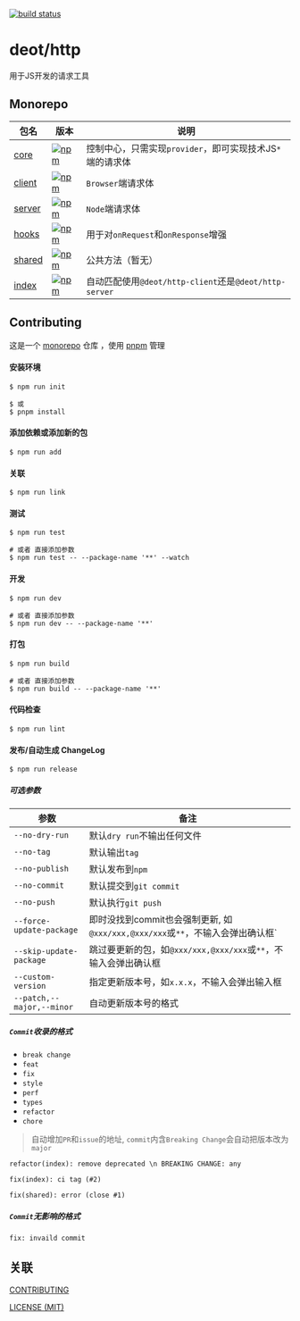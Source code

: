 [ci-image]: https://github.com/deot/http/actions/workflows/ci.yml/badge.svg?branch=main
[ci-url]: https://github.com/deot/http/actions/workflows/ci.yml

[![build status][ci-image]][ci-url]

# deot/http

用于JS开发的请求工具

## Monorepo

[npm-shared-image]: https://img.shields.io/npm/v/@deot/http-shared.svg
[npm-shared-url]: https://www.npmjs.com/package/@deot/http-shared

[npm-core-image]: https://img.shields.io/npm/v/@deot/http-core.svg
[npm-core-url]: https://www.npmjs.com/package/@deot/http-shared

[npm-client-image]: https://img.shields.io/npm/v/@deot/http-client.svg
[npm-client-url]: https://www.npmjs.com/package/@deot/http-shared

[npm-hooks-image]: https://img.shields.io/npm/v/@deot/http-hooks.svg
[npm-hooks-url]: https://www.npmjs.com/package/@deot/http-hooks

[npm-server-image]: https://img.shields.io/npm/v/@deot/http-server.svg
[npm-server-url]: https://www.npmjs.com/package/@deot/http-server

[npm-image]: https://img.shields.io/npm/v/@deot/http.svg
[npm-url]: https://www.npmjs.com/package/@deot/http

| 包名                        | 版本                                         | 说明                                             |
| ------------------------- | ------------------------------------------ | ---------------------------------------------- |
| [core](packages/core)     | [![npm][npm-core-image]][npm-core-url]     | 控制中心，只需实现`provider`，即可实现技术JS`*`端的请求体           |
| [client](packages/client) | [![npm][npm-client-image]][npm-client-url] | `Browser`端请求体                                  |
| [server](packages/server) | [![npm][npm-server-image]][npm-server-url] | `Node`端请求体                                     |
| [hooks](packages/hooks)   | [![npm][npm-hooks-image]][npm-hooks-url]   | 用于对`onRequest`和`onResponse`增强                  |
| [shared](packages/shared) | [![npm][npm-shared-image]][npm-shared-url] | 公共方法（暂无）                                       |
| [index](packages/index)   | [![npm][npm-image]][npm-url]               | 自动匹配使用`@deot/http-client`还是`@deot/http-server` |

## Contributing

这是一个 [monorepo](https://en.wikipedia.org/wiki/Monorepo) 仓库 ，使用 [pnpm](https://pnpm.io/) 管理

#### 安装环境

```console
$ npm run init 

$ 或
$ pnpm install
```

#### 添加依赖或添加新的包

```console
$ npm run add
```

#### 关联

```console
$ npm run link
```

#### 测试

```console
$ npm run test

# 或者 直接添加参数
$ npm run test -- --package-name '**' --watch
```

#### 开发

```console
$ npm run dev

# 或者 直接添加参数
$ npm run dev -- --package-name '**'
```

#### 打包

```console
$ npm run build

# 或者 直接添加参数
$ npm run build -- --package-name '**'
```

#### 代码检查

```console
$ npm run lint
```

#### 发布/自动生成 ChangeLog

```console
$ npm run release
```

##### 可选参数

| 参数                        | 备注                                                      |
| ------------------------- | ------------------------------------------------------- |
| `--no-dry-run`            | 默认`dry run`不输出任何文件                                      |
| `--no-tag`                | 默认输出`tag`                                               |
| `--no-publish`            | 默认发布到`npm`                                              |
| `--no-commit`             | 默认提交到`git commit`                                       |
| `--no-push`               | 默认执行`git push`                                          |
| `--force-update-package`  | 即时没找到commit也会强制更新, 如`@xxx/xxx,@xxx/xxx`或`**`，不输入会弹出确认框` |
| `--skip-update-package`   | 跳过要更新的包，如`@xxx/xxx,@xxx/xxx`或`**`，不输入会弹出确认框             |
| `--custom-version`        | 指定更新版本号，如`x.x.x`，不输入会弹出输入框                              |
| `--patch,--major,--minor` | 自动更新版本号的格式                                              |

##### `Commit`收录的格式

- `break change`
- `feat`
- `fix`
- `style`
- `perf`
- `types`
- `refactor`
- `chore`

> 自动增加`PR`和`issue`的地址, `commit`内含`Breaking Change`会自动把版本改为`major`

```shell
refactor(index): remove deprecated \n BREAKING CHANGE: any

fix(index): ci tag (#2)

fix(shared): error (close #1)
```

##### `Commit`无影响的格式

```shell
fix: invaild commit
```

## 关联

[CONTRIBUTING](./.github/CONTRIBUTING.md)

[LICENSE (MIT)](./LICENSE)
